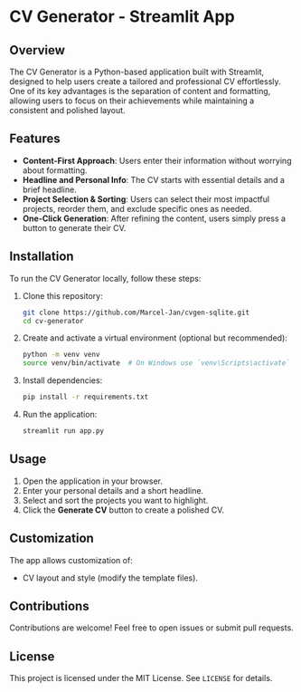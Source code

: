 # CV Generator - Streamlit App

## Overview
The CV Generator is a Python-based application built with Streamlit, designed to help users create a tailored and professional CV effortlessly. One of its key advantages is the separation of content and formatting, allowing users to focus on their achievements while maintaining a consistent and polished layout.

## Features
- **Content-First Approach**: Users enter their information without worrying about formatting.
- **Headline and Personal Info**: The CV starts with essential details and a brief headline.
- **Project Selection & Sorting**: Users can select their most impactful projects, reorder them, and exclude specific ones as needed.
- **One-Click Generation**: After refining the content, users simply press a button to generate their CV.

## Installation
To run the CV Generator locally, follow these steps:

1. Clone this repository:
   ```sh
   git clone https://github.com/Marcel-Jan/cvgen-sqlite.git
   cd cv-generator
   ```
2. Create and activate a virtual environment (optional but recommended):
   ```sh
   python -m venv venv
   source venv/bin/activate  # On Windows use `venv\Scripts\activate`
   ```
3. Install dependencies:
   ```sh
   pip install -r requirements.txt
   ```
4. Run the application:
   ```sh
   streamlit run app.py
   ```

## Usage
1. Open the application in your browser.
2. Enter your personal details and a short headline.
3. Select and sort the projects you want to highlight.
4. Click the **Generate CV** button to create a polished CV.

## Customization
The app allows customization of:
- CV layout and style (modify the template files).

## Contributions
Contributions are welcome! Feel free to open issues or submit pull requests.

## License
This project is licensed under the MIT License. See `LICENSE` for details.

